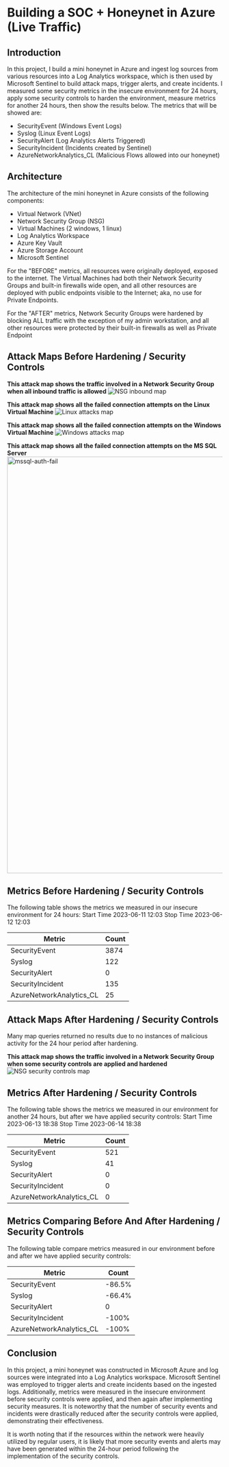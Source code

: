 # Building a SOC + Honeynet in Azure (Live Traffic)

## Introduction

In this project, I build a mini honeynet in Azure and ingest log sources from various resources into a Log Analytics workspace, which is then used by Microsoft Sentinel to build attack maps, trigger alerts, and create incidents. I measured some security metrics in the insecure environment for 24 hours, apply some security controls to harden the environment, measure metrics for another 24 hours, then show the results below. The metrics that will be showed are:

- SecurityEvent (Windows Event Logs)
- Syslog (Linux Event Logs)
- SecurityAlert (Log Analytics Alerts Triggered)
- SecurityIncident (Incidents created by Sentinel)
- AzureNetworkAnalytics_CL (Malicious Flows allowed into our honeynet)

## Architecture
The architecture of the mini honeynet in Azure consists of the following components:

- Virtual Network (VNet)
- Network Security Group (NSG)
- Virtual Machines (2 windows, 1 linux)
- Log Analytics Workspace
- Azure Key Vault
- Azure Storage Account
- Microsoft Sentinel

For the "BEFORE" metrics, all resources were originally deployed, exposed to the internet. The Virtual Machines had both their Network Security Groups and built-in firewalls wide open, and all other resources are deployed with public endpoints visible to the Internet; aka, no use for Private Endpoints.

For the "AFTER" metrics, Network Security Groups were hardened by blocking ALL traffic with the exception of my admin workstation, and all other resources were protected by their built-in firewalls as well as Private Endpoint

## Attack Maps Before Hardening / Security Controls
**This attack map shows the traffic involved in a Network Security Group when all inbound traffic is allowed**
![NSG inbound map](https://www.dropbox.com/s/vup18u8ue8h0p7u/nsg-malicious-allowed-in.png?raw=1)

**This attack map shows all the failed connection attempts on the Linux Virtual Machine**
![Linux attacks map](https://www.dropbox.com/s/qdwhn8ds6hkg79d/syslog-ssh-auth-fail.png?raw=1)

**This attack map shows all the failed connection attempts on the Windows Virtual Machine**
![Windows attacks map](https://www.dropbox.com/s/6yyb9p6h3m0g1d2/windows-rdp-smb-auth-fail.png?raw=1)

**This attack map shows all the failed connection attempts on the MS SQL Server**
<img width="972" alt="mssql-auth-fail" src="https://github.com/alexCoding42/Cloud-SOC/assets/56698920/b36a4f83-3352-4269-b4e6-a88829e6150a">

## Metrics Before Hardening / Security Controls

The following table shows the metrics we measured in our insecure environment for 24 hours:
Start Time 2023-06-11 12:03
Stop Time 2023-06-12 12:03

| Metric                   | Count
| ------------------------ | -----
| SecurityEvent            | 3874
| Syslog                   | 122
| SecurityAlert            | 0
| SecurityIncident         | 135
| AzureNetworkAnalytics_CL | 25

## Attack Maps After Hardening / Security Controls

Many map queries returned no results due to no instances of malicious activity for the 24 hour period after hardening.

**This attack map shows the traffic involved in a Network Security Group when some security controls are applied and hardened**
![NSG security controls map](https://www.dropbox.com/s/kf5qzy7dcs63ubr/%28after%29-nsg-malicious-allowed-in.png?raw=1)

## Metrics After Hardening / Security Controls

The following table shows the metrics we measured in our environment for another 24 hours, but after we have applied security controls:
Start Time 2023-06-13 18:38
Stop Time	2023-06-14 18:38

| Metric                   | Count
| ------------------------ | -----
| SecurityEvent            | 521
| Syslog                   | 41
| SecurityAlert            | 0
| SecurityIncident         | 0
| AzureNetworkAnalytics_CL | 0

## Metrics Comparing Before And After Hardening / Security Controls

The following table compare metrics measured in our environment before and after we have applied security controls:

| Metric                   | Count
| ------------------------ | -----
| SecurityEvent            | -86.5%
| Syslog                   | -66.4%
| SecurityAlert            | 0
| SecurityIncident         | -100%
| AzureNetworkAnalytics_CL | -100%

## Conclusion

In this project, a mini honeynet was constructed in Microsoft Azure and log sources were integrated into a Log Analytics workspace. Microsoft Sentinel was employed to trigger alerts and create incidents based on the ingested logs. Additionally, metrics were measured in the insecure environment before security controls were applied, and then again after implementing security measures. It is noteworthy that the number of security events and incidents were drastically reduced after the security controls were applied, demonstrating their effectiveness.

It is worth noting that if the resources within the network were heavily utilized by regular users, it is likely that more security events and alerts may have been generated within the 24-hour period following the implementation of the security controls.

